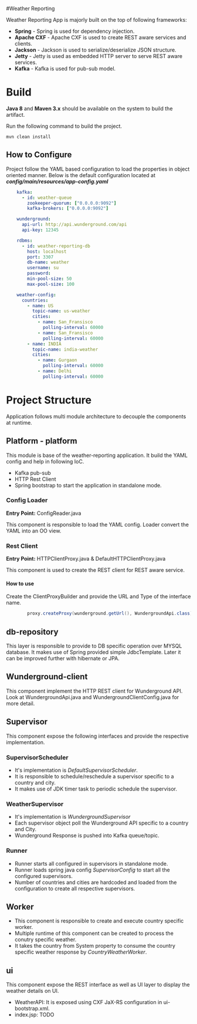 #Weather Reporting

Weather Reporting App is majorly built on the top of following frameworks:

* **Spring** - Spring is used for dependency injection.
* **Apache CXF** - Apache CXF is used to create REST aware services and clients.
* **Jackson** - Jackson is used to serialize/deserialize JSON structure.
* **Jetty** - Jetty is used as embedded HTTP server to serve REST aware services.
* **Kafka** - Kafka is used for pub-sub model.

# Build

**Java 8** and **Maven 3.x** should be available on the system to build the artifact.

Run the following command to build the project.

```
mvn clean install
```

## How to Configure

Project follow the YAML based configuration to load the properties in object oriented manner. Below is the default configuration located at _**config/main/resources/app-config.yaml**_

```yaml
    kafka:
      - id: weather-queue
        zookeeper-quorum: ["0.0.0.0:9092"]
        kafka-brokers: ["0.0.0.0:9092"]

    wunderground:
      api-url: http://api.wunderground.com/api
      api-key: 12345

    rdbms:
      - id: weather-reporting-db
        host: localhost
        port: 3307
        db-name: weather
        username: su
        password:
        min-pool-size: 50
        max-pool-size: 100

    weather-config:
      countries:
        - name: US
          topic-name: us-weather
          cities:
            - name: San_Fransisco
              polling-interval: 60000
            - name: San_Fransisco
              polling-interval: 60000
        - name: INDIA
          topic-name: india-weather
          cities:
            - name: Gurgaon
              polling-interval: 60000
            - name: Delhi
              polling-interval: 60000

```

# Project Structure

Application follows multi module architecture to decouple the components at runtime.

## Platform - platform

This module is base of the weather-reporting application. It build the YAML config and help in following IoC.
* Kafka pub-sub
* HTTP Rest Client
* Spring bootstrap to start the application in standalone mode.

### Config Loader

**Entry Point:** ConfigReader.java

This component is responsible to load the YAML config. Loader convert the YAML into an OO view.

### Rest Client

**Entry Point:** HTTPClientProxy.java & DefaultHTTPClientProxy.java

This component is used to create the REST client for REST aware service.

#### How to use

Create the ClientProxyBuilder and provide the URL and Type of the interface name.

```java
        proxy.createProxy(wunderground.getUrl(), WundergroundApi.class);
```

## db-repository
This layer is responsible to provide to DB specific operation over MYSQL database. It makes use of Spring provided simple JdbcTemplate. Later it can be improved further with hibernate or JPA.

## Wunderground-client
This component implement the HTTP REST client for Wunderground API. Look at WundergroundApi.java and WundergroundClientConfig.java for more detail.

## Supervisor
This component expose the following interfaces and provide the respective implementation.

### SupervisorScheduler
* It's implementation is *DefaultSupervisorScheduler*.
* It is responsible to schedule/reschedule a supervisor specific to a country and city.
* It makes use of JDK timer task to periodic schedule the supervisor.

### WeatherSupervisor
* It's implementation is *WundergroundSupervisor*
* Each supervisor object poll the Wunderground API specific to a country and City.
* Wunderground Response is pushed into Kafka queue/topic.

### Runner
* Runner starts all configured in supervisors in standalone mode.
* Runner loads spring java config *SupervisorConfig*  to start all the configured supervisors.
* Number of countries and cities are hardcoded and loaded from the configuration to create all respective supervisors.

## Worker
* This component is responsible to create and execute country specific worker.
* Multiple runtime of this component can be created to process the conutry specific weather.
* It takes the country from System property to consume the country specific weather response by *CountryWeatherWorker*.

## ui
This component expose the REST interface as well as UI layer to display the weather details on UI.

* WeatherAPI: It is exposed using CXF JaX-RS configuration in ui-bootstrap.xml.
* index.jsp: TODO



